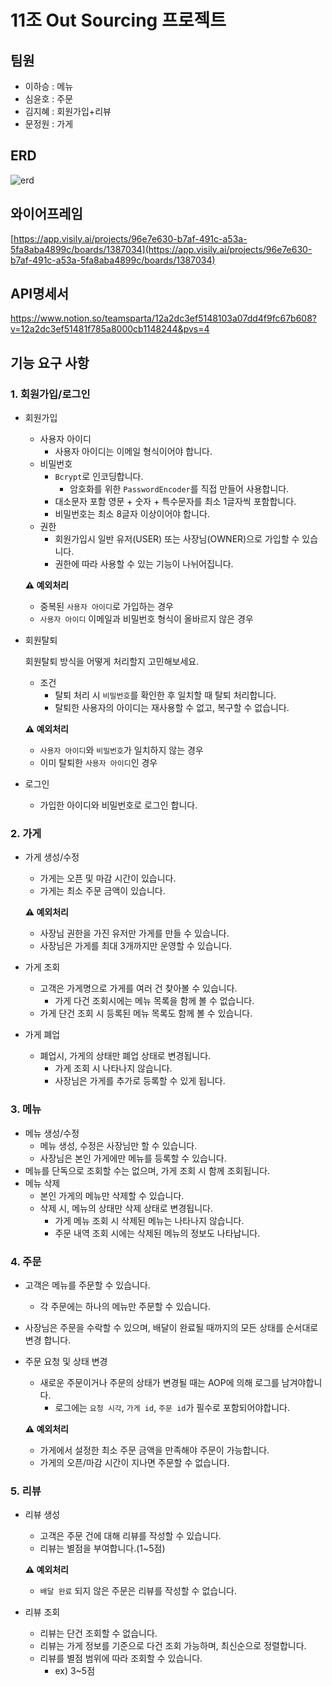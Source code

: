 # 11조 Out Sourcing 프로젝트
## 팀원
- 이하승 : 메뉴
- 심윤호 : 주문
- 김지혜 : 회원가입+리뷰
- 문정원 : 가게

## ERD
![erd](https://github.com/user-attachments/assets/288ff388-107b-4375-9fc1-f47958f50253)

## 와이어프레임
[https://app.visily.ai/projects/96e7e630-b7af-491c-a53a-5fa8aba4899c/boards/1387034](https://app.visily.ai/projects/96e7e630-b7af-491c-a53a-5fa8aba4899c/boards/1387034)
## API명세서
https://www.notion.so/teamsparta/12a2dc3ef5148103a07dd4f9fc67b608?v=12a2dc3ef51481f785a8000cb1148244&pvs=4
## 기능 요구 사항

### **1. 회원가입/로그인**

- 회원가입
    - 사용자 아이디
        - 사용자 아이디는 이메일 형식이어야 합니다.
    - 비밀번호
        - `Bcrypt`로 인코딩합니다.
            - 암호화를 위한 `PasswordEncoder`를 직접 만들어 사용합니다.
        - 대소문자 포함 영문 + 숫자 + 특수문자를 최소 1글자씩 포함합니다.
        - 비밀번호는 최소 8글자 이상이어야 합니다.
    - 권한
        - 회원가입시 일반 유저(USER) 또는 사장님(OWNER)으로 가입할 수 있습니다.
        - 권한에 따라 사용할 수 있는 기능이 나뉘어집니다.
    
    <aside>
    
    **⚠️ 예외처리**
    
    - 중복된 `사용자 아이디`로 가입하는 경우
    - `사용자 아이디` 이메일과 비밀번호 형식이 올바르지 않은 경우
    </aside>
    
- 회원탈퇴
    
    회원탈퇴 방식을 어떻게 처리할지 고민해보세요.
    
    - 조건
        - 탈퇴 처리 시 `비밀번호`를 확인한 후 일치할 때 탈퇴 처리합니다.
        - 탈퇴한 사용자의 아이디는 재사용할 수 없고, 복구할 수 없습니다.
    
    <aside>
    
    **⚠️ 예외처리**
    
    - `사용자 아이디`와 `비밀번호`가 일치하지 않는 경우
    - 이미 탈퇴한 `사용자 아이디`인 경우
    </aside>
    
- 로그인
    - 가입한 아이디와 비밀번호로 로그인 합니다.

### **2. 가게**

- 가게 생성/수정
    - 가게는 오픈 및 마감 시간이 있습니다.
    - 가게는 최소 주문 금액이 있습니다.
    
    <aside>
    
    **⚠️ 예외처리**
    
    - 사장님 권한을 가진 유저만 가게를  만들 수 있습니다.
    - 사장님은 가게를 최대 3개까지만 운영할 수 있습니다.
    </aside>
    
- 가게 조회
    - 고객은 가게명으로 가게를 여러 건 찾아볼 수 있습니다.
        - 가게 다건 조회시에는 메뉴 목록을 함께 볼 수 없습니다.
    - 가게 단건 조회 시 등록된 메뉴 목록도 함께 볼 수 있습니다.
- 가게 폐업
    - 폐업시, 가게의 상태만 폐업 상태로 변경됩니다.
        - 가게 조회 시 나타나지 않습니다.
        - 사장님은 가게를 추가로 등록할 수 있게 됩니다.

### **3.  메뉴**

- 메뉴 생성/수정
    - 메뉴 생성, 수정은 사장님만 할 수 있습니다.
    - 사장님은 본인 가게에만 메뉴를 등록할 수 있습니다.
- 메뉴를 단독으로 조회할 수는 없으며, 가게 조회 시 함께 조회됩니다.
- 메뉴 삭제
    - 본인 가게의 메뉴만 삭제할 수 있습니다.
    - 삭제 시, 메뉴의 상태만 삭제 상태로 변경됩니다.
        - 가게 메뉴 조회 시 삭제된 메뉴는 나타나지 않습니다.
        - 주문 내역 조회 시에는 삭제된 메뉴의 정보도 나타납니다.

### **4.  주문**

- 고객은 메뉴를 주문할 수 있습니다.
    - 각 주문에는 하나의 메뉴만 주문할 수 있습니다.
        
        
- 사장님은 주문을 수락할 수 있으며, 배달이 완료될 때까지의 모든 상태를 순서대로 변경 합니다.
- 주문 요청 및 상태 변경
    - 새로운 주문이거나 주문의 상태가 변경될 때는 AOP에 의해 로그를 남겨야합니다.
        - 로그에는 `요청 시각`, `가게 id`, `주문 id`가 필수로 포함되어야합니다.
    
    <aside>
    
    **⚠️ 예외처리**
    
    - 가게에서 설정한 최소 주문 금액을 만족해야 주문이 가능합니다.
    - 가게의 오픈/마감 시간이 지나면 주문할 수 없습니다.
    </aside>
    

### **5.  리뷰**

- 리뷰 생성
    - 고객은 주문 건에 대해 리뷰를 작성할 수 있습니다.
    - 리뷰는 별점을 부여합니다.(1~5점)
    
    <aside>
    
    **⚠️ 예외처리**
    
    - `배달 완료` 되지 않은 주문은 리뷰를 작성할 수 없습니다.
    </aside>
    
- 리뷰 조회
    - 리뷰는 단건 조회할 수 없습니다.
    - 리뷰는 가게 정보를 기준으로 다건 조회 가능하며, 최신순으로 정렬합니다.
    - 리뷰를 별점 범위에 따라 조회할 수 있습니다.
        - ex) 3~5점
